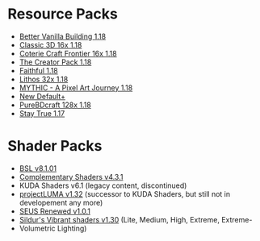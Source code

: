 # Resource Packs
* [Better Vanilla Building 1.18](https://www.curseforge.com/minecraft/texture-packs/bettervanillabuilding)
* [Classic 3D 16x 1.18](https://www.curseforge.com/minecraft/texture-packs/classic-3d)
* [Coterie Craft Frontier 16x 1.18](https://www.curseforge.com/minecraft/texture-packs/coterie-craft-16x)
* [The Creator Pack 1.18](https://www.curseforge.com/minecraft/texture-packs/the-creatorpack)
* [Faithful 1.18]()
* [Lithos 32x 1.18](https://www.curseforge.com/minecraft/texture-packs/lithos-core-32x-1-6-1-11-complete)
* [MYTHIC - A Pixel Art Journey 1.18](https://www.curseforge.com/minecraft/texture-packs/mythic-a-pixel-art-journey)
* [New Default+](https://www.curseforge.com/minecraft/texture-packs/newdefaultplus)
* [PureBDcraft 128x 1.18](https://bdcraft.net/downloads/purebdcraft-minecraft/)
* [Stay True 1.17](https://www.curseforge.com/minecraft/texture-packs/stay-true)
# Shader Packs
* [BSL v8.1.01](https://bitslablab.com/bslshaders/)
* [Complementary Shaders v4.3.1](https://www.curseforge.com/minecraft/customization/complementary-shaders)
* KUDA Shaders v6.1 (legacy content, discontinued)
* [projectLUMA v1.32](https://www.curseforge.com/minecraft/customization/projectluma) (successor to KUDA Shaders, but still not in developement any more)
* [SEUS Renewed v1.0.1](https://www.sonicether.com/seus/)
* [Sildur's Vibrant shaders v1.30](https://www.curseforge.com/minecraft/customization/sildurs-vibrant-shaders/) (Lite, Medium, High, Extreme, Extreme-
* Volumetric Lighting)
